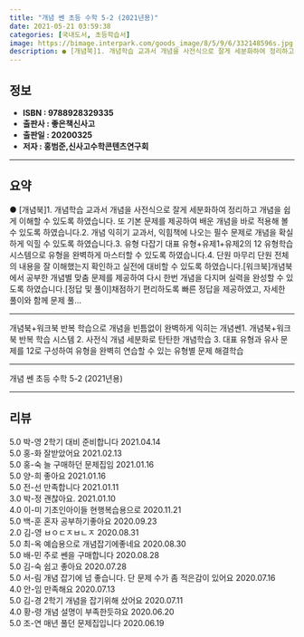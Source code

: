 ```yaml
---
title: "개념 쎈 초등 수학 5-2 (2021년용)"
date: 2021-05-21 03:59:38
categories: [국내도서, 초등학습서]
image: https://bimage.interpark.com/goods_image/8/5/9/6/332148596s.jpg
description: ● [개념북]1. 개념학습 교과서 개념을 사전식으로 잘게 세분화하여 정리하고 개념을 쉽게 이해할 수 있도록 하였습니다. 또 기본 문제를 제공하여 배운 개념을 바로 적용해 볼 수 있도록 하였습니다.2. 개념 익히기 교과서, 익힘책에 나오는 필수 문제로 개념을 확실하게 익힐 수 있도록 하
---
```


## **정보**

- **ISBN : 9788928329335**
- **출판사 : 좋은책신사고**
- **출판일 : 20200325**
- **저자 : 홍범준,신사고수학콘텐츠연구회**

------



## **요약**

●  [개념북]1. 개념학습 교과서 개념을 사전식으로 잘게 세분화하여 정리하고 개념을 쉽게 이해할 수 있도록 하였습니다. 또 기본 문제를 제공하여 배운 개념을 바로 적용해 볼 수 있도록 하였습니다.2. 개념 익히기 교과서, 익힘책에 나오는 필수 문제로 개념을 확실하게 익힐 수 있도록 하였습니다.3. 유형 다잡기 대표 유형+유제1+유제2의 12 유형학습 시스템으로 유형을 완벽하게 마스터할 수 있도록 하였습니다.4. 단원 마무리 단원 전체의 내용을 잘 이해했는지 확인하고 실전에 대비할 수 있도록 하였습니다.[워크북]개념북에서 공부한 개념별 맞춤 문제를 제공하여 다시 한번 개념을 다지며 실력을 완성할 수 있도록 하였습니다.[정답 및 풀이]채점하기 편리하도록 빠른 정답을 제공하였고, 자세한 풀이와 함께 문제 풀...

------

개념북+워크북 반복 학습으로 개념을 빈틈없이 완벽하게 익히는 개념쎈1. 개념북+워크북 반복 학습 시스템
2. 사전식 개념 세분화로 탄탄한 개념학습
3. 대표 유형과 유사 문제를 12로 구성하여 유형을 완벽히 연습할 수 있는 유형별 문제 해결학습

------


개념 쎈 초등 수학 5-2 (2021년용) 

------


## **리뷰** 

5.0 박-영 2학기 대비 준비합니다 2021.04.14 <br/>5.0 홍-화 잘받았어요 2021.02.13 <br/>5.0 홍-숙 늘 구매하던 문제집임 2021.01.16 <br/>5.0 양-희 좋아요 2021.01.16 <br/>5.0 전-선 만족합니다 2021.01.11 <br/>3.0 박-정 괜찮아요. 2021.01.10 <br/>4.0 이-미 기초인아이들 현행복습용으로 2020.11.21 <br/>5.0 백-훈 혼자 공부하기좋아요 2020.09.23 <br/>2.0 김-영 ㅂㅇㄷㅈㅂㄴㅈ 2020.08.31 <br/>5.0 최-옥 예습용으로 개념잡기에좋네요 2020.08.30 <br/>5.0 배-민 주로 쎈을 구매합니다 2020.08.28 <br/>5.0 김-숙 쉽고 좋아요 2020.07.28 <br/>5.0 서-림 개념 잡기에 넘 좋습니다. 단 문제 수가 좀 적은감이 있어요  2020.07.16 <br/>4.0 안-임 만족해요 2020.07.13 <br/>5.0 김-경 2학기 개념을 잡기위해 샀어요 2020.07.11 <br/>4.0 황-령 개념 설명이 부족한듯햐요 2020.06.20 <br/>5.0 조-연 매년 풀던 문제집입니다 2020.06.19 <br/>